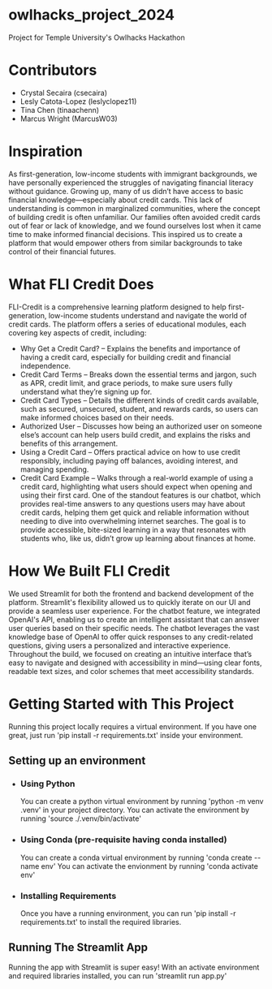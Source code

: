 # owlhacks_project_2024
Project for Temple University's Owlhacks Hackathon

# Contributors
- Crystal Secaira (csecaira)
- Lesly Catota-Lopez (leslyclopez11)
- Tina Chen (tinaachenn)
- Marcus Wright (MarcusW03)

# Inspiration
As first-generation, low-income students with immigrant backgrounds, we have personally experienced the struggles of navigating financial literacy without guidance. Growing up, many of us didn’t have access to basic financial knowledge—especially about credit cards. This lack of understanding is common in marginalized communities, where the concept of building credit is often unfamiliar. Our families often avoided credit cards out of fear or lack of knowledge, and we found ourselves lost when it came time to make informed financial decisions. This inspired us to create a platform that would empower others from similar backgrounds to take control of their financial futures.

# What FLI Credit Does
FLI-Credit is a comprehensive learning platform designed to help first-generation, low-income students understand and navigate the world of credit cards. The platform offers a series of educational modules, each covering key aspects of credit, including:
- Why Get a Credit Card? – Explains the benefits and importance of having a credit card, especially for building credit and financial independence.
- Credit Card Terms – Breaks down the essential terms and jargon, such as APR, credit limit, and grace periods, to make sure users fully understand what they’re signing up for.
- Credit Card Types – Details the different kinds of credit cards available, such as secured, unsecured, student, and rewards cards, so users can make informed choices based on their needs.
- Authorized User – Discusses how being an authorized user on someone else’s account can help users build credit, and explains the risks and benefits of this arrangement.
- Using a Credit Card – Offers practical advice on how to use credit responsibly, including paying off balances, avoiding interest, and managing spending.
- Credit Card Example – Walks through a real-world example of using a credit card, highlighting what users should expect when opening and using their first card.
One of the standout features is our chatbot, which provides real-time answers to any questions users may have about credit cards, helping them get quick and reliable information without needing to dive into overwhelming internet searches. The goal is to provide accessible, bite-sized learning in a way that resonates with students who, like us, didn’t grow up learning about finances at home.

# How We Built FLI Credit
We used Streamlit for both the frontend and backend development of the platform. Streamlit's flexibility allowed us to quickly iterate on our UI and provide a seamless user experience. For the chatbot feature, we integrated OpenAI's API, enabling us to create an intelligent assistant that can answer user queries based on their specific needs. The chatbot leverages the vast knowledge base of OpenAI to offer quick responses to any credit-related questions, giving users a personalized and interactive experience. Throughout the build, we focused on creating an intuitive interface that’s easy to navigate and designed with accessibility in mind—using clear fonts, readable text sizes, and color schemes that meet accessibility standards.

# Getting Started with This Project
Running this project locally requires a virtual environment. If you have one great, just run 'pip install -r requirements.txt' inside your environment. 

## Setting up an environment
- ### Using Python
  You can create a python virtual environment by running 'python -m venv .venv' in your project directory.
  You can activate the environment by running 'source ./.venv/bin/activate'
- ### Using Conda (pre-requisite having conda installed)
  You can create a conda virtual environment by running 'conda create --name env'
  You can activate the envionment by running 'conda activate env'
- ### Installing Requirements
  Once you have a running environment, you can run 'pip install -r requirements.txt' to install the required libraries.

## Running The Streamlit App
Running the app with Streamlit is super easy! With an activate environment and required libraries installed, you can run 'streamlit run app.py'
